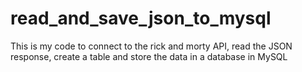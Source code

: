 # read_and_save_json_to_mysql
 This is my code to connect to the rick and morty API, read the JSON response, create a table and store the data in a database in MySQL
